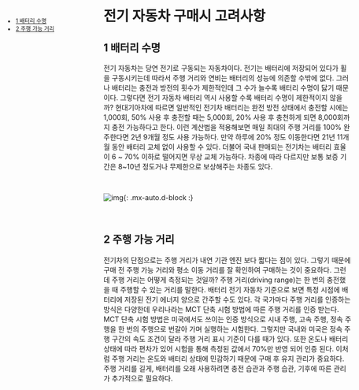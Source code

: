 <ui style="position:fixed;left: 3em; top:10em; font-size: 0.8em;">
    <li><a href = "#consideration_battery"><bold>1 배터리 수명</bold></a></li>
    <li><a href = "#consideration_km"><bold>2 주행 가능 거리</bold></a></li>
</ui>

# 전기 자동차 구매시 고려사항

<p id = "consideration_battery"></p>

## 1 배터리 수명
전기 자동차는 당연 전기로 구동되는 자동차이다. 전기는 배터리에 저장되어 있다가 휠을 구동시키는데 따라서 주행 거리와 연비는 배터리의 성능에 의존할 수밖에 없다. 그러나 배터리는 충전과 방전의 횟수가 제한적인데 그 수가 늘수록 배터리 수명이 닳기 때문이다. 그렇다면 전기 자동차 배터리 역시 사용할 수록 배터리 수명이 제한적이지 않을까? 현대기아차에 따르면 일반적인 전기차 배터리는 완전 방전 상태에서 충전할 시에는 1,000회, 50% 사용 후 충전할 때는 5,000회, 20% 사용 후 충천하게 되면 8,000회까지 충전 가능하다고 한다. 이런 계산법을 적용해보면 매일 최대의 주행 거리를 100% 완주한다면 2년 9개월 정도 사용 가능하다. 만약 하루에 20% 정도 이동한다면 21년 11개월 동안 배터리 교체 없이 사용할 수 있다. 더불어 국내 판매되는 전기차는 배터리 효율이 6 ~ 70% 이하로 떨어지면 무상 교체 가능하다. 차종에 따라 다르지만 보통 보증 기간은 8~10년 정도거나 무제한으로 보상해주는 차종도 있다.

<BR>

![img](https://lh4.googleusercontent.com/IZWQTfCptMl9KPDWa1Zkt2jRXOvgP7Y0L2uDPU590svRxSMr3RMuRkuvWHGUYsm2vByt87d6TdzgkABUPuESz3AyhJOD8s591dEP5zr6vXL2vLaSN7LlZyDJL0Ub1CvbpvxYBgL7){: .mx-auto.d-block :}

<br/>

<p id = "consideration_km"></p>

## 2 주행 가능 거리
전기차의 단점으로는 주행 거리가 내연 기관 엔진 보다 짧다는 점이 있다. 그렇기 때문에 구매 전 주행 가능 거리와 평소 이동 거리를 잘 확인하여 구매하는 것이 중요하다. 그런데 주행 거리는 어떻게 측정되는 것일까? 주행 거리(driving range)는 한 번의 충전했을 때 주행할 수 있는 거리를 말한다. 배터리 전기 자동차 기준으로 보면 특정 시점에 배터리에 저장된 전기 에너지 양으로 간주할 수도 있다. 각 국가마다 주행 거리를 인증하는 방식은 다양한데 우리나라는 MCT 단축 시험 방법에 따른 주행 거리를 인증 받는다. MCT 단축 시험 방법은 미국에서도 쓰이는 인증 방식으로 시내 주행, 고속 주행, 정속 주행을 한 번의 주행으로 번갈아 가며 실행하는 시험한다. 그렇지만 국내와 미국은 정속 주행 구간의 속도 조건이 달라 주행 거리 표시 기준이 다를 때가 있다. 또한 온도나 배터리 상태에 따라 편차가 있어 시험을 통해 측정된 값에서 70%만 반영 되어 인증 된다. 
이처럼 주행 거리는 온도와 배터리 상태에 민감하기 때문에 구매 후 유지 관리가 중요하다. 주행 거리를 길게, 배터리를 오래 사용하려면 충전 습관과 주행 습관, 기후에 따른 관리가 추가적으로 필요하다.
